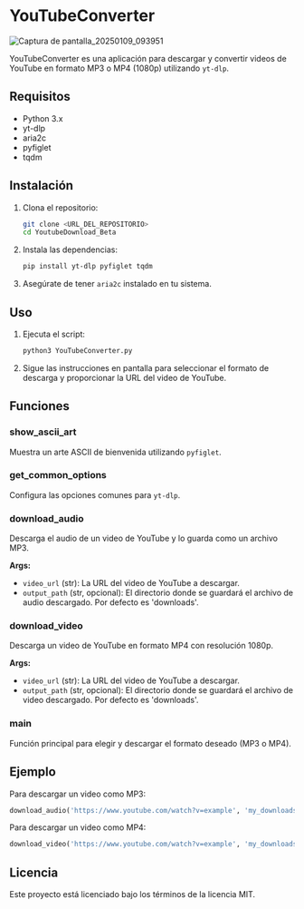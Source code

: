 # YouTubeConverter 

![Captura de pantalla_20250109_093951](https://github.com/user-attachments/assets/f9e2e196-96ce-4f15-ab5d-b3c84419f996)




YouTubeConverter es una aplicación para descargar y convertir videos de YouTube en formato MP3 o MP4 (1080p) utilizando `yt-dlp`.

## Requisitos

- Python 3.x
- yt-dlp
- aria2c
- pyfiglet
- tqdm

## Instalación

1. Clona el repositorio:

   ```bash
   git clone <URL_DEL_REPOSITORIO>
   cd YoutubeDownload_Beta
   ```

2. Instala las dependencias:

   ```bash
   pip install yt-dlp pyfiglet tqdm
   ```

3. Asegúrate de tener `aria2c` instalado en tu sistema.

## Uso

1. Ejecuta el script:

   ```bash
   python3 YouTubeConverter.py
   ```

2. Sigue las instrucciones en pantalla para seleccionar el formato de descarga y proporcionar la URL del video de YouTube.

## Funciones

### show_ascii_art

Muestra un arte ASCII de bienvenida utilizando `pyfiglet`.

### get_common_options

Configura las opciones comunes para `yt-dlp`.

### download_audio

Descarga el audio de un video de YouTube y lo guarda como un archivo MP3.

**Args:**

- `video_url` (str): La URL del video de YouTube a descargar.
- `output_path` (str, opcional): El directorio donde se guardará el archivo de audio descargado. Por defecto es 'downloads'.

### download_video

Descarga un video de YouTube en formato MP4 con resolución 1080p.

**Args:**

- `video_url` (str): La URL del video de YouTube a descargar.
- `output_path` (str, opcional): El directorio donde se guardará el archivo de video descargado. Por defecto es 'downloads'.

### main

Función principal para elegir y descargar el formato deseado (MP3 o MP4).

## Ejemplo

Para descargar un video como MP3:

```python
download_audio('https://www.youtube.com/watch?v=example', 'my_downloads')
```

Para descargar un video como MP4:

```python
download_video('https://www.youtube.com/watch?v=example', 'my_downloads')
```

## Licencia

Este proyecto está licenciado bajo los términos de la licencia MIT.
